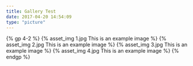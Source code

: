 ```yaml
---
title: Gallery Test
date: 2017-04-20 14:54:09
type: "picture"
--- 
```

{% gp 4-2 %}
{% asset_img 1.jpg This is an example image %}
{% asset_img 2.jpg This is an example image %}
{% asset_img 3.jpg This is an example image %}
{% asset_img 4.jpg This is an example image %}
{% endgp %}




